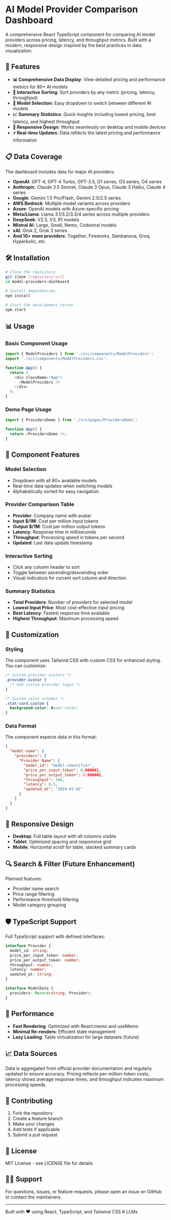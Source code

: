 # AI Model Provider Comparison Dashboard

A comprehensive React TypeScript component for comparing AI model providers across pricing, latency, and throughput metrics. Built with a modern, responsive design inspired by the best practices in data visualization.

## 🚀 Features

- **📊 Comprehensive Data Display**: View detailed pricing and performance metrics for 80+ AI models
- **🔄 Interactive Sorting**: Sort providers by any metric (pricing, latency, throughput)
- **🎯 Model Selection**: Easy dropdown to switch between different AI models
- **📈 Summary Statistics**: Quick insights including lowest pricing, best latency, and highest throughput
- **📱 Responsive Design**: Works seamlessly on desktop and mobile devices
- **⚡ Real-time Updates**: Data reflects the latest pricing and performance information

## 📋 Data Coverage

The dashboard includes data for major AI providers:

- **OpenAI**: GPT-4, GPT-4 Turbo, GPT-3.5, O1 series, O3 series, O4 series
- **Anthropic**: Claude 3.5 Sonnet, Claude 3 Opus, Claude 3 Haiku, Claude 4 series
- **Google**: Gemini 1.5 Pro/Flash, Gemini 2.0/2.5 series
- **AWS Bedrock**: Multiple model variants across providers
- **Azure**: OpenAI models with Azure-specific pricing
- **Meta/Llama**: Llama 3.1/3.2/3.3/4 series across multiple providers
- **DeepSeek**: V2.5, V3, R1 models
- **Mistral AI**: Large, Small, Nemo, Codestral models
- **xAI**: Grok 2, Grok 3 series
- **And 10+ more providers**: Together, Fireworks, Sambanova, Groq, Hyperbolic, etc.

## 🛠 Installation

```bash
# Clone the repository
git clone [repository-url]
cd model-providers-dashboard

# Install dependencies
npm install

# Start the development server
npm start
```

## 📊 Usage

### Basic Component Usage

```typescript
import { ModelProviders } from './src/components/ModelProviders';
import './src/components/ModelProviders.css';

function App() {
  return (
    <div className="App">
      <ModelProviders />
    </div>
  );
}
```

### Demo Page Usage

```typescript
import { ProvidersDemo } from './src/pages/ProvidersDemo';

function App() {
  return <ProvidersDemo />;
}
```

## 🎨 Component Features

### Model Selection
- Dropdown with all 80+ available models
- Real-time data updates when switching models
- Alphabetically sorted for easy navigation

### Provider Comparison Table
- **Provider**: Company name with avatar
- **Input $/1M**: Cost per million input tokens
- **Output $/1M**: Cost per million output tokens  
- **Latency**: Response time in milliseconds
- **Throughput**: Processing speed in tokens per second
- **Updated**: Last data update timestamp

### Interactive Sorting
- Click any column header to sort
- Toggle between ascending/descending order
- Visual indicators for current sort column and direction

### Summary Statistics
- **Total Providers**: Number of providers for selected model
- **Lowest Input Price**: Most cost-effective input pricing
- **Best Latency**: Fastest response time available
- **Highest Throughput**: Maximum processing speed

## 🔧 Customization

### Styling
The component uses Tailwind CSS with custom CSS for enhanced styling. You can customize:

```css
/* Custom provider avatars */
.provider-avatar {
  /* Add custom provider logos */
}

/* Custom color schemes */
.stat-card.custom {
  background-color: #your-color;
}
```

### Data Format
The component expects data in this format:

```json
{
  "model-name": {
    "providers": {
      "Provider Name": {
        "model_id": "model-identifier",
        "price_per_input_token": 0.000001,
        "price_per_output_token": 0.000002,
        "throughput": 100,
        "latency": 0.5,
        "updated_at": "2024-01-01"
      }
    }
  }
}
```

## 📱 Responsive Design

- **Desktop**: Full table layout with all columns visible
- **Tablet**: Optimized spacing and responsive grid
- **Mobile**: Horizontal scroll for table, stacked summary cards

## 🔍 Search & Filter (Future Enhancement)

Planned features:
- Provider name search
- Price range filtering
- Performance threshold filtering
- Model category grouping

## 🛡 TypeScript Support

Full TypeScript support with defined interfaces:

```typescript
interface Provider {
  model_id: string;
  price_per_input_token: number;
  price_per_output_token: number;
  throughput: number;
  latency: number;
  updated_at: string;
}

interface ModelData {
  providers: Record<string, Provider>;
}
```

## 🎯 Performance

- **Fast Rendering**: Optimized with React.memo and useMemo
- **Minimal Re-renders**: Efficient state management
- **Lazy Loading**: Table virtualization for large datasets (future)

## 📈 Data Sources

Data is aggregated from official provider documentation and regularly updated to ensure accuracy. Pricing reflects per-million-token costs, latency shows average response times, and throughput indicates maximum processing speeds.

## 🤝 Contributing

1. Fork the repository
2. Create a feature branch
3. Make your changes
4. Add tests if applicable
5. Submit a pull request

## 📄 License

MIT License - see LICENSE file for details

## 🙋‍♂️ Support

For questions, issues, or feature requests, please open an issue on GitHub or contact the maintainers.

---

Built with ❤️ using React, TypeScript, and Tailwind CSS
#   L L M s  
 